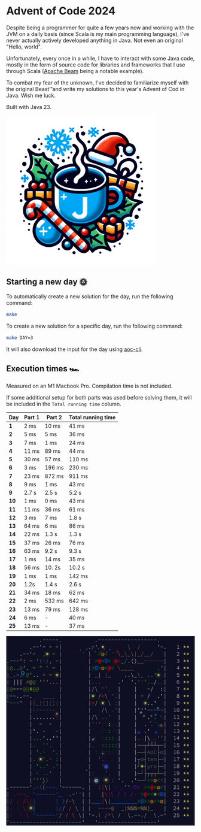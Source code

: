 # Advent of Code 2024

Despite being a programmer for quite a few years now and working with the JVM on a daily basis (since Scala is my main
programming language), I've never actually actively developed anything in Java. Not even an original "Hello, world".

Unfortunately, every once in a while, I have to interact with some Java code, mostly in the form of source code for
libraries and frameworks that I use through Scala ([Apache Beam](https://beam.apache.org/) being a notable example).

To combat my fear of the unknown, I've decided to familiarize myself with the original Beast™️and write my solutions to
this year's Advent of Cod in Java. Wish me luck.

Built with Java 23.

<img src="img.png" width="400"/>

## Starting a new day 🌞

To automatically create a new solution for the day, run the following command:

```bash
make
```

To create a new solution for a specific day, run the following command:

```bash
make DAY=3
```

It will also download the input for the day using [aoc-cli](https://github.com/scarvalhojr/aoc-cli).

## Execution times 🏎️

Measured on an M1 Macbook Pro. Compilation time is not included.

If some additional setup for both parts was used before solving them, it will be included in the `Total running time`
column.

| Day    | Part 1 | Part 2 | Total running time |
|--------|--------|--------|--------------------|
| **1**  | 2 ms   | 10 ms  | 41 ms              |
| **2**  | 5 ms   | 5 ms   | 36 ms              |
| **3**  | 7 ms   | 1 ms   | 24 ms              |
| **4**  | 11 ms  | 89 ms  | 44 ms              |
| **5**  | 30 ms  | 57 ms  | 110 ms             |
| **6**  | 3 ms   | 196 ms | 230 ms             |
| **7**  | 23 ms  | 872 ms | 911 ms             |
| **8**  | 9 ms   | 1 ms   | 43 ms              |
| **9**  | 2.7 s  | 2.5 s  | 5.2 s              |
| **10** | 1 ms   | 0 ms   | 43 ms              |
| **11** | 11 ms  | 36 ms  | 61 ms              |
| **12** | 3 ms   | 7 ms   | 1.8 s              |
| **13** | 64 ms  | 6 ms   | 86 ms              |
| **14** | 22 ms  | 1.3 s  | 1.3 s              |
| **15** | 37 ms  | 26 ms  | 76 ms              |
| **16** | 63 ms  | 9.2 s  | 9.3 s              |
| **17** | 1  ms  | 14  ms | 35 ms              |
| **18** | 56 ms  | 10. 2s | 10.2 s             |
| **19** | 1 ms   | 1 ms   | 142 ms             |
| **20** | 1.2s   | 1.4 s  | 2.6 s              |
| **21** | 34 ms  | 18 ms  | 62 ms              |
| **22** | 2 ms   | 532 ms | 642 ms             |
| **23** | 13 ms  | 79 ms  | 128 ms             |
| **24** | 6 ms   | -      | 40 ms              |
| **25** | 13 ms  | -      | 37 ms              |

<img src="calendar.png" width="600"/>
